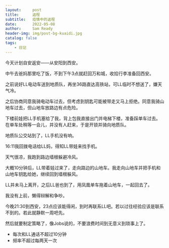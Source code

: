 ```yaml
---
layout:     post
title:      返程
subtitle:   疫情中的返程
date:       2022-05-08
author:     Sam Ready
header-img: img/post-bg-kuaidi.jpg
catalog: false
tags:
    - 日记
---
```


今天计划自安返安——从安阳到西安。

中午去爸妈那里吃了饭，不到下午3点就赶回万和城，收拾行李准备回西安。

之前说好LL电动车送到地质队，再坐36路直达高铁站，可LL临时不想送了，嫌天气冷。

之后协商同意我骑电动车过去，但考虑到钥匙可能被带走又马上拒绝。同意我骑山地车过去，但山地车放路边有点危险。

下楼前娃把LL手机塞给了我，背上包我直接出门并电梯下楼，准备踩单车过去。在单车处稍等一会儿，并没有人赶来，于是开锁并骑向地质队。

地质队公交站到了，LL手机没有响。

16:11我回拨电话给LL妈，得知LL带娃来找手机。

天气很凉，我跑到路边墙根躲避冷风。

大概10分钟后，LL带着娃过来了，走向路边的山地车。我走向山地车并把手机和山地车钥匙给她，继续回到墙根躲风。

LL并未马上离开，之后LL爸也到了，用凤凰单车拖着山地车，一起回去了。

我没有上前，懒得辩解和争吵。

今晚21:30到西安，23点应该能得闲，到时再联系LL吧。若以过往经验应该是联系不到的。若此就静默一周吧先。

然后就要制定策略了，像Jobs说的，不要浪费时间到无意义到琐事上了。

- 每次和LL通话不超过10分钟
- 频率不超过每两天一次